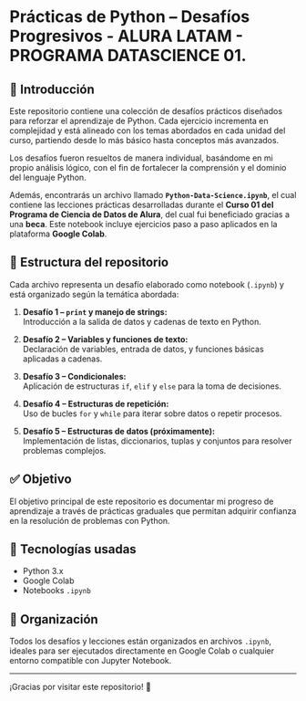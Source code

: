 # Prácticas de Python – Desafíos Progresivos - ALURA LATAM - PROGRAMA DATASCIENCE 01.

## 📌 Introducción

Este repositorio contiene una colección de desafíos prácticos diseñados para reforzar el aprendizaje de Python. Cada ejercicio incrementa en complejidad y está alineado con los temas abordados en cada unidad del curso, partiendo desde lo más básico hasta conceptos más avanzados.

Los desafíos fueron resueltos de manera individual, basándome en mi propio análisis lógico, con el fin de fortalecer la comprensión y el dominio del lenguaje Python.

Además, encontrarás un archivo llamado **`Python-Data-Science.ipynb`**, el cual contiene las lecciones prácticas desarrolladas durante el **Curso 01 del Programa de Ciencia de Datos de Alura**, del cual fui beneficiado gracias a una **beca**. Este notebook incluye ejercicios paso a paso aplicados en la plataforma **Google Colab**.

## 🧠 Estructura del repositorio

Cada archivo representa un desafío elaborado como notebook (`.ipynb`) y está organizado según la temática abordada:

1. **Desafío 1 – `print` y manejo de strings:**  
   Introducción a la salida de datos y cadenas de texto en Python.

2. **Desafío 2 – Variables y funciones de texto:**  
   Declaración de variables, entrada de datos, y funciones básicas aplicadas a cadenas.

3. **Desafío 3 – Condicionales:**  
   Aplicación de estructuras `if`, `elif` y `else` para la toma de decisiones.

4. **Desafío 4 – Estructuras de repetición:**  
   Uso de bucles `for` y `while` para iterar sobre datos o repetir procesos.

5. **Desafío 5 – Estructuras de datos (próximamente):**  
   Implementación de listas, diccionarios, tuplas y conjuntos para resolver problemas complejos.

## ✅ Objetivo

El objetivo principal de este repositorio es documentar mi progreso de aprendizaje a través de prácticas graduales que permitan adquirir confianza en la resolución de problemas con Python.

## 🚀 Tecnologías usadas

- Python 3.x
- Google Colab
- Notebooks `.ipynb`

## 📂 Organización

Todos los desafíos y lecciones están organizados en archivos `.ipynb`, ideales para ser ejecutados directamente en Google Colab o cualquier entorno compatible con Jupyter Notebook.

---

¡Gracias por visitar este repositorio! 🙂

